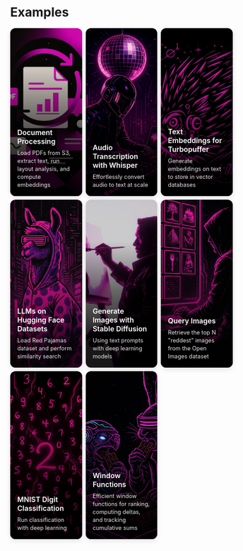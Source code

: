 # Examples

<div class="examples-grid">
  <div class="example-card">
    <a href="./document-processing" class="example-image-link">
      <div class="example-image">
        <img src="../img/document-processing-cover.jpg" alt="Document Processing">
        <div class="example-overlay example-overlay-dark">
          <h3>Document Processing</h3>
          <p>Load PDFs from S3, extract text, run layout analysis, and compute embeddings</p>
        </div>
      </div>
    </a>
  </div>

  <div class="example-card">
    <a href="./audio-transcription" class="example-image-link">
      <div class="example-image">
        <img src="../img/audio-transcription-cover.jpg" alt="Audio Transcription">
        <div class="example-overlay">
          <h3>Audio Transcription with Whisper</h3>
          <p>Effortlessly convert audio to text at scale</p>
        </div>
      </div>
    </a>
  </div>

  <div class="example-card">
    <a href="./text-embeddings" class="example-image-link">
      <div class="example-image">
        <img src="../img/text-embeddings-cover.jpg" alt="Text Embeddings" onerror="this.style.display='none'; this.nextElementSibling.style.display='flex';">
        <div class="example-placeholder" style="display: none; background: linear-gradient(135deg, #667eea 0%, #764ba2 100%);">
          <span>📊</span>
        </div>
        <div class="example-overlay">
          <h3>Text Embeddings for Turbopuffer</h3>
          <p>Generate embeddings on text to store in vector databases</p>
        </div>
      </div>
    </a>
  </div>

  <div class="example-card">
    <a href="./llms-red-pajamas" class="example-image-link">
      <div class="example-image">
        <img src="../img/llms-red-pajamas-cover.jpg" alt="LLMs on Red Pajamas" onerror="this.style.display='none'; this.nextElementSibling.style.display='flex';">
        <div class="example-placeholder" style="display: none; background: linear-gradient(135deg, #f093fb 0%, #f5576c 100%);">
          <span>🤖</span>
        </div>
        <div class="example-overlay">
          <h3>LLMs on Hugging Face Datasets</h3>
          <p>Load Red Pajamas dataset and perform similarity search</p>
        </div>
      </div>
    </a>
  </div>

  <div class="example-card">
    <a href="./image-generation" class="example-image-link">
      <div class="example-image">
        <img src="../img/image-generation-cover.jpg" alt="Image Generation" onerror="this.style.display='none'; this.nextElementSibling.style.display='flex';">
        <div class="example-placeholder" style="display: none; background: linear-gradient(135deg, #4facfe 0%, #00f2fe 100%);">
          <span>🎨</span>
        </div>
        <div class="example-overlay example-overlay-dark">
          <h3>Generate Images with Stable Diffusion</h3>
          <p>Using text prompts with deep learning models</p>
        </div>
      </div>
    </a>
  </div>

  <div class="example-card">
    <a href="./querying-images" class="example-image-link">
      <div class="example-image">
        <img src="../img/querying-images-cover.jpg" alt="Image Querying" onerror="this.style.display='none'; this.nextElementSibling.style.display='flex';">
        <div class="example-placeholder" style="display: none; background: linear-gradient(135deg, #fa709a 0%, #fee140 100%);">
          <span>🔍</span>
        </div>
        <div class="example-overlay">
          <h3>Query Images</h3>
          <p>Retrieve the top N "reddest" images from the Open Images dataset</p>
        </div>
      </div>
    </a>
  </div>

  <div class="example-card">
    <a href="./mnist" class="example-image-link">
      <div class="example-image">
        <img src="../img/mnist-cover.jpg" alt="MNIST Classification" onerror="this.style.display='none'; this.nextElementSibling.style.display='flex';">
        <div class="example-placeholder" style="display: none; background: linear-gradient(135deg, #a8edea 0%, #fed6e3 100%);">
          <span>🔢</span>
        </div>
        <div class="example-overlay">
          <h3>MNIST Digit Classification</h3>
          <p>Run classification with deep learning</p>
        </div>
      </div>
    </a>
  </div>

  <div class="example-card">
    <a href="./window-functions" class="example-image-link">
      <div class="example-image">
        <img src="../img/window-functions-cover.jpg" alt="Window Functions" onerror="this.style.display='none'; this.nextElementSibling.style.display='flex';">
        <div class="example-placeholder" style="display: none; background: linear-gradient(135deg, #ffecd2 0%, #fcb69f 100%);">
          <span>📈</span>
        </div>
        <div class="example-overlay">
          <h3>Window Functions</h3>
          <p>Efficient window functions for ranking, computing deltas, and tracking cumulative sums</p>
        </div>
      </div>
    </a>
  </div>
</div>

<style>
.examples-grid {
  display: grid;
  grid-template-columns: repeat(3, 1fr);
  gap: 0.5rem;
  margin: 0.5rem 0;
}

.example-card {
  border-radius: 12px;
  overflow: hidden;
  box-shadow: 0 4px 12px rgba(0, 0, 0, 0.1);
  transition: transform 0.2s ease, box-shadow 0.2s ease;
  background: white;
}

.example-card:hover {
  transform: translateY(-4px);
  box-shadow: 0 8px 24px rgba(0, 0, 0, 0.15);
}

.example-image {
  position: relative;
  height: 380px;
  overflow: hidden;
}

.example-image img {
  width: 100%;
  height: 100%;
  object-fit: cover;
  transition: transform 0.3s ease;
}

.example-placeholder {
  position: absolute;
  top: 0;
  left: 0;
  width: 100%;
  height: 100%;
  display: flex;
  align-items: center;
  justify-content: center;
  font-size: 3rem;
  color: white;
  text-shadow: 0 2px 4px rgba(0, 0, 0, 0.3);
}

.example-image::after {
  content: "";
  position: absolute;
  top: 0;
  left: 0;
  right: 0;
  bottom: 0;
  z-index: 1;
  pointer-events: none;
}

.example-card:hover .example-image img {
  transform: scale(1.05);
}

.example-image-link {
  display: block;
  text-decoration: none;
  color: inherit;
  cursor: pointer;
}

.example-image-link:hover {
  text-decoration: none;
  color: inherit;
}

.example-overlay {
  position: absolute;
  top: 0;
  right: 0;
  bottom: 0;
  left: 0;
  background: linear-gradient(to top, rgba(0, 0, 0, 0.8) 12%, rgba(0, 0, 0, 0.4) 35%, rgba(0, 0, 0, 0) 65%);
  color: white;
  padding: 1.5rem 1rem 1rem;
  display: flex;
  flex-direction: column;
  justify-content: flex-end;
  z-index: 2;
}

.example-overlay h3 {
  margin: 0 0 0.5rem 0;
  font-size: 1rem;
  font-weight: 600;
}

.example-overlay p {
  margin: 0;
  font-size: 0.8rem;
  opacity: 0.9;
  line-height: 1.4;
}

.example-overlay-dark {
  background: linear-gradient(to top, rgba(0, 0, 0, 0.9) 15%, rgba(0, 0, 0, 0.6) 45%, rgba(0, 0, 0, 0.2) 75%);
}

@media (max-width: 768px) {
  .examples-grid {
    grid-template-columns: 1fr;
    gap: 1.5rem;
  }

  .example-image {
    height: 180px;
  }

  .example-overlay {
    padding: 1rem 0.75rem 0.75rem;
  }

  .example-overlay h3 {
    font-size: 1rem;
  }

  .example-overlay p {
    font-size: 0.65rem;
  }
}
</style>
